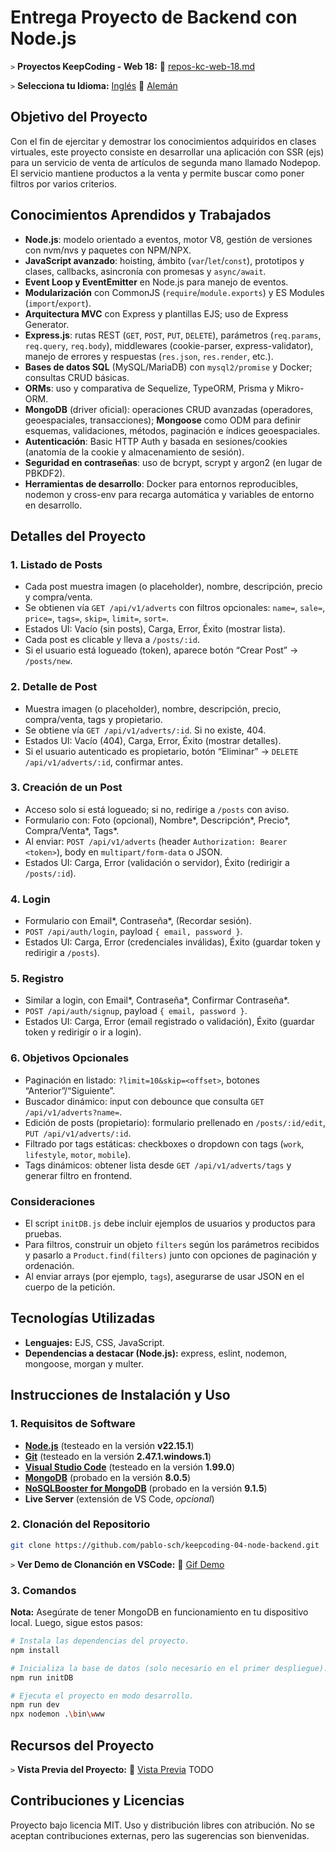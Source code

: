 # Entrega Proyecto de Backend con Node.js

`>` **Proyectos KeepCoding - Web 18:** 📁 [repos-kc-web-18.md](https://github.com/pablo-sch/pablo-sch/blob/main/docs/repos-kc-web-18.md)

`>` **Selecciona tu Idioma:** [Inglés](README.md) 🔄 [Alemán](README.de.md)

<!-- ------------------------------------------------------------------------------------------- -->

## Objetivo del Proyecto

Con el fin de ejercitar y demostrar los conocimientos adquiridos en clases virtuales, este proyecto consiste en desarrollar una aplicación con SSR (ejs) para un servicio de venta de artículos de segunda mano llamado Nodepop. El servicio mantiene productos a la venta y permite buscar como poner filtros por varios
criterios.

<!-- ------------------------------------------------------------------------------------------- -->

## Conocimientos Aprendidos y Trabajados

- **Node.js**: modelo orientado a eventos, motor V8, gestión de versiones con nvm/nvs y paquetes con NPM/NPX.
- **JavaScript avanzado**: hoisting, ámbito (`var`/`let`/`const`), prototipos y clases, callbacks, asincronía con promesas y `async/await`.
- **Event Loop y EventEmitter** en Node.js para manejo de eventos.
- **Modularización** con CommonJS (`require`/`module.exports`) y ES Modules (`import`/`export`).
- **Arquitectura MVC** con Express y plantillas EJS; uso de Express Generator.
- **Express.js**: rutas REST (`GET`, `POST`, `PUT`, `DELETE`), parámetros (`req.params`, `req.query`, `req.body`), middlewares (cookie-parser, express-validator), manejo de errores y respuestas (`res.json`, `res.render`, etc.).
- **Bases de datos SQL** (MySQL/MariaDB) con `mysql2/promise` y Docker; consultas CRUD básicas.
- **ORMs**: uso y comparativa de Sequelize, TypeORM, Prisma y Mikro-ORM.
- **MongoDB** (driver oficial): operaciones CRUD avanzadas (operadores, geoespaciales, transacciones); **Mongoose** como ODM para definir esquemas, validaciones, métodos, paginación e índices geoespaciales.
- **Autenticación**: Basic HTTP Auth y basada en sesiones/cookies (anatomía de la cookie y almacenamiento de sesión).
- **Seguridad en contraseñas**: uso de bcrypt, scrypt y argon2 (en lugar de PBKDF2).
- **Herramientas de desarrollo**: Docker para entornos reproducibles, nodemon y cross-env para recarga automática y variables de entorno en desarrollo.

<!-- ------------------------------------------------------------------------------------------- -->

## Detalles del Proyecto

### 1. Listado de Posts

- Cada post muestra imagen (o placeholder), nombre, descripción, precio y compra/venta.
- Se obtienen vía `GET /api/v1/adverts` con filtros opcionales: `name=`, `sale=`, `price=`, `tags=`, `skip=`, `limit=`, `sort=`.
- Estados UI: Vacío (sin posts), Carga, Error, Éxito (mostrar lista).
- Cada post es clicable y lleva a `/posts/:id`.
- Si el usuario está logueado (token), aparece botón “Crear Post” → `/posts/new`.

### 2. Detalle de Post

- Muestra imagen (o placeholder), nombre, descripción, precio, compra/venta, tags y propietario.
- Se obtiene vía `GET /api/v1/adverts/:id`. Si no existe, 404.
- Estados UI: Vacío (404), Carga, Error, Éxito (mostrar detalles).
- Si el usuario autenticado es propietario, botón “Eliminar” → `DELETE /api/v1/adverts/:id`, confirmar antes.

### 3. Creación de un Post

- Acceso solo si está logueado; si no, redirige a `/posts` con aviso.
- Formulario con: Foto (opcional), Nombre*, Descripción*, Precio*, Compra/Venta*, Tags\*.
- Al enviar: `POST /api/v1/adverts` (header `Authorization: Bearer <token>`), body en `multipart/form-data` o JSON.
- Estados UI: Carga, Error (validación o servidor), Éxito (redirigir a `/posts/:id`).

### 4. Login

- Formulario con Email*, Contraseña*, (Recordar sesión).
- `POST /api/auth/login`, payload `{ email, password }`.
- Estados UI: Carga, Error (credenciales inválidas), Éxito (guardar token y redirigir a `/posts`).

### 5. Registro

- Similar a login, con Email*, Contraseña*, Confirmar Contraseña\*.
- `POST /api/auth/signup`, payload `{ email, password }`.
- Estados UI: Carga, Error (email registrado o validación), Éxito (guardar token y redirigir o ir a login).

### 6. Objetivos Opcionales

- Paginación en listado: `?limit=10&skip=<offset>`, botones “Anterior”/“Siguiente”.
- Buscador dinámico: input con debounce que consulta `GET /api/v1/adverts?name=`.
- Edición de posts (propietario): formulario prellenado en `/posts/:id/edit`, `PUT /api/v1/adverts/:id`.
- Filtrado por tags estáticas: checkboxes o dropdown con tags (`work`, `lifestyle`, `motor`, `mobile`).
- Tags dinámicos: obtener lista desde `GET /api/v1/adverts/tags` y generar filtro en frontend.

### Consideraciones

- El script `initDB.js` debe incluir ejemplos de usuarios y productos para pruebas.
- Para filtros, construir un objeto `filters` según los parámetros recibidos y pasarlo a `Product.find(filters)` junto con opciones de paginación y ordenación.
- Al enviar arrays (por ejemplo, `tags`), asegurarse de usar JSON en el cuerpo de la petición.

<!-- ------------------------------------------------------------------------------------------- -->

## Tecnologías Utilizadas

- **Lenguajes:** EJS, CSS, JavaScript.
- **Dependencias a destacar (Node.js):** express, eslint, nodemon, mongoose, morgan y multer.

<!-- ------------------------------------------------------------------------------------------- -->

## Instrucciones de Instalación y Uso

### 1. Requisitos de Software

- **[Node.js](https://nodejs.org/en/download/)** (testeado en la versión **v22.15.1**)
- **[Git](https://git-scm.com/downloads)** (testeado en la versión **2.47.1.windows.1**)
- **[Visual Studio Code](https://code.visualstudio.com/)** (testeado en la versión **1.99.0**)
- **[MongoDB](https://www.mongodb.com/try/download/community)** (probado en la versión **8.0.5**)
- **[NoSQLBooster for MongoDB](https://nosqlbooster.com/downloads)** (probado en la versión **9.1.5**)
- **Live Server** (extensión de VS Code, _opcional_)

### 2. Clonación del Repositorio

```bash
git clone https://github.com/pablo-sch/keepcoding-04-node-backend.git
```

`>` **Ver Demo de Clonanción en VSCode:** 🎥 [Gif Demo](https://github.com/pablo-sch/pablo-sch/blob/main/etc/clone-tutorial.gif)

### 3. Comandos

**Nota:** Asegúrate de tener MongoDB en funcionamiento en tu dispositivo local.
Luego, sigue estos pasos:

```sh
# Instala las dependencias del proyecto.
npm install

# Inicializa la base de datos (solo necesario en el primer despliegue).
npm run initDB

# Ejecuta el proyecto en modo desarrollo.
npm run dev
npx nodemon .\bin\www
```

<!-- ------------------------------------------------------------------------------------------- -->

## Recursos del Proyecto

`>` **Vista Previa del Proyecto:** 👀 [Vista Previa](preview.md) TODO

<!-- ------------------------------------------------------------------------------------------- -->

## Contribuciones y Licencias

Proyecto bajo licencia MIT. Uso y distribución libres con atribución. No se aceptan contribuciones externas, pero las sugerencias son bienvenidas.
